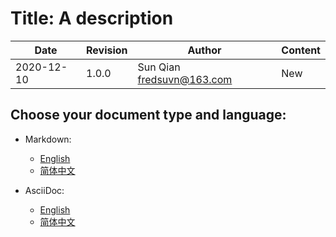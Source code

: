 # Title: A description

|Date|Revision|Author|Content|
|---|---|---|---|
|2020-12-10|1.0.0|Sun Qian <fredsuvn@163.com>|New|

## Choose your document type and language:

- Markdown:
    * [English](README_en.md)
    * [简体中文](README_zh.md)

- AsciiDoc:
    * [English](README_en.adoc)
    * [简体中文](README_zh.adoc)